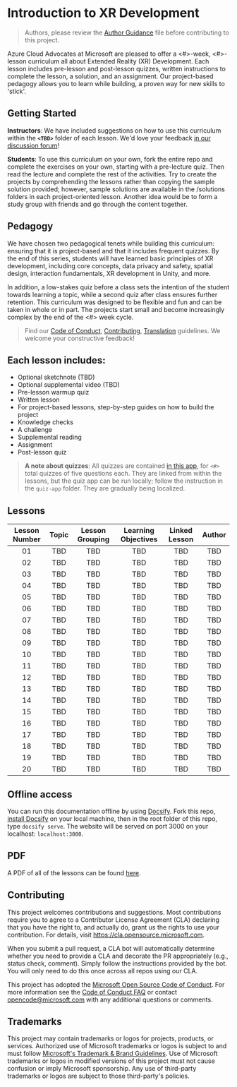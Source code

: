 # Introduction to XR Development

> Authors, please review the [Author Guidance](Author_Guidance.md) file before contributing to this project.

Azure Cloud Advocates at Microsoft are pleased to offer a <#>-week, <#>-lesson curriculum all about Extended Reality (XR) Development. Each lesson includes pre-lesson and post-lesson quizzes, written instructions to complete the lesson, a solution, and an assignment. Our project-based pedagogy allows you to learn while building, a proven way for new skills to 'stick'.

## Getting Started

**Instructors**: We have included suggestions on how to use this curriculum within the **`<TBD>`** folder of each lesson.  We'd love your feedback [in our discussion forum](<LINK>)!

**Students**: To use this curriculum on your own, fork the entire repo and complete the exercises on your own, starting with a pre-lecture quiz.  Then read the lecture and complete the rest of the activities. Try to create the projects by comprehending the lessons rather than copying the sample solution provided; however, sample solutions are available in the /solutions folders in each project-oriented lesson. Another idea would be to form a study group with friends and go through the content together.

## Pedagogy

We have chosen two pedagogical tenets while building this curriculum: ensuring that it is project-based and that it includes frequent quizzes. By the end of this series, students will have learned basic principles of XR development, including core concepts, data privacy and safety, spatial design, interaction fundamentals, XR development in Unity, and more.

In addition, a low-stakes quiz before a class sets the intention of the student towards learning a topic, while a second quiz after class ensures further retention. This curriculum was designed to be flexible and fun and can be taken in whole or in part. The projects start small and become increasingly complex by the end of the <#> week cycle.

> Find our [Code of Conduct](CODE_OF_CONDUCT.md), [Contributing](CONTRIBUTING.md),  [Translation](TRANSLATIONS.md) guidelines. We welcome your constructive feedback!

## Each lesson includes:

- Optional sketchnote (TBD)
- Optional supplemental video (TBD)
- Pre-lesson warmup quiz
- Written lesson
- For project-based lessons, step-by-step guides on how to build the project
- Knowledge checks
- A challenge
- Supplemental reading
- Assignment
- Post-lesson quiz

> **A note about quizzes**: All quizzes are contained [in this app](<LINK>), for `<#>` total quizzes of five questions each. They are linked from within the lessons, but the quiz app can be run locally; follow the instruction in the `quiz-app` folder. They are gradually being localized.

## Lessons

| Lesson Number | Topic | Lesson Grouping | Learning Objectives | Linked Lesson | Author |
| :-----------: | :----------------------------------------: | :--------------------------------------------------: | :-----------------------------------------------------------------------------------------------------------------------------------------------------------------------: | :---------------------------------------------------------------------: | :----: |
| 01 | TBD | TBD | TBD | TBD | TBD|
| 02 | TBD | TBD | TBD | TBD | TBD|
| 03 | TBD | TBD | TBD | TBD | TBD|
| 04 | TBD | TBD | TBD | TBD | TBD|
| 05 | TBD | TBD | TBD | TBD | TBD|
| 06 | TBD | TBD | TBD | TBD | TBD|
| 07 | TBD | TBD | TBD | TBD | TBD|
| 08 | TBD | TBD | TBD | TBD | TBD|
| 09 | TBD | TBD | TBD | TBD | TBD|
| 10 | TBD | TBD | TBD | TBD | TBD|
| 11 | TBD | TBD | TBD | TBD | TBD|
| 12 | TBD | TBD | TBD | TBD | TBD|
| 13 | TBD | TBD | TBD | TBD | TBD|
| 14 | TBD | TBD | TBD | TBD | TBD|
| 15 | TBD | TBD | TBD | TBD | TBD|
| 16 | TBD | TBD | TBD | TBD | TBD|
| 17 | TBD | TBD | TBD | TBD | TBD|
| 18 | TBD | TBD | TBD | TBD | TBD|
| 19 | TBD | TBD | TBD | TBD | TBD|
| 20 | TBD | TBD | TBD | TBD | TBD|
## Offline access

You can run this documentation offline by using [Docsify](https://docsify.js.org/#/). Fork this repo, [install Docsify](https://docsify.js.org/#/quickstart) on your local machine,  then in the root folder of this repo, type `docsify serve`. The website will be served on port 3000 on your localhost: `localhost:3000`.

## PDF

A PDF of all of the lessons can be found [here](<LINK>).

## Contributing

This project welcomes contributions and suggestions.  Most contributions require you to agree to a
Contributor License Agreement (CLA) declaring that you have the right to, and actually do, grant us
the rights to use your contribution. For details, visit https://cla.opensource.microsoft.com.

When you submit a pull request, a CLA bot will automatically determine whether you need to provide
a CLA and decorate the PR appropriately (e.g., status check, comment). Simply follow the instructions
provided by the bot. You will only need to do this once across all repos using our CLA.

This project has adopted the [Microsoft Open Source Code of Conduct](https://opensource.microsoft.com/codeofconduct/).
For more information see the [Code of Conduct FAQ](https://opensource.microsoft.com/codeofconduct/faq/) or
contact [opencode@microsoft.com](mailto:opencode@microsoft.com) with any additional questions or comments.

## Trademarks

This project may contain trademarks or logos for projects, products, or services. Authorized use of Microsoft 
trademarks or logos is subject to and must follow 
[Microsoft's Trademark & Brand Guidelines](https://www.microsoft.com/en-us/legal/intellectualproperty/trademarks/usage/general).
Use of Microsoft trademarks or logos in modified versions of this project must not cause confusion or imply Microsoft sponsorship.
Any use of third-party trademarks or logos are subject to those third-party's policies.
